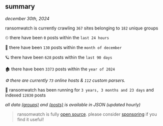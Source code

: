 
## summary
_december 30th, 2024_

ransomwatch is currently crawling `367` sites belonging to `182` unique groups

⏲ there have been `0` posts within the `last 24 hours`

🦈 there have been `130` posts within the `month of december`

🪐 there have been `628` posts within the `last 90 days`

🏚 there have been `3373` posts within the `year of 2024`

_⚙️ there are currently `73` online hosts & `112` custom parsers._

🦕 ransomwatch has been running for `3 years, 3 months and 23 days` and indexed `12830` posts

_all data  [(groups)](http://https://dataleak.hopeless99.top//groups) and [(posts)](http://https://dataleak.hopeless99.top//posts) is available in JSON (updated hourly)_

> ransomwatch is fully [open source](https://github.com/joshhighet/ransomwatch#ransomwatch--). please consider [sponsoring](https://github.com/sponsors/joshhighet) if you find it useful!
